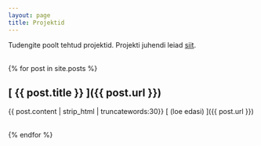 ```yaml
---
layout: page
title: Projektid
---
```


Tudengite poolt tehtud projektid. Projekti juhendi leiad [siit](http://andmeteadus.github.io/projekt_juhend/).
<br><br>

{% for post in site.posts %}
## [ {{ post.title }} ]({{ post.url }})
  {{ post.content | strip_html | truncatewords:30}}
  [ (loe edasi) ]({{ post.url }})
  <br><br>
  
{% endfor %}
